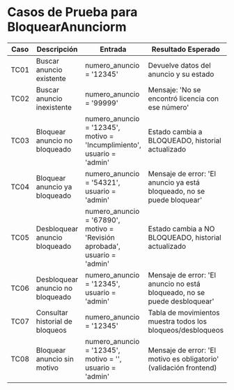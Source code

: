 # Casos de Prueba para BloquearAnunciorm

| Caso | Descripción | Entrada | Resultado Esperado |
|------|-------------|---------|--------------------|
| TC01 | Buscar anuncio existente | numero_anuncio = '12345' | Devuelve datos del anuncio y su estado |
| TC02 | Buscar anuncio inexistente | numero_anuncio = '99999' | Mensaje: 'No se encontró licencia con ese número' |
| TC03 | Bloquear anuncio no bloqueado | numero_anuncio = '12345', motivo = 'Incumplimiento', usuario = 'admin' | Estado cambia a BLOQUEADO, historial actualizado |
| TC04 | Bloquear anuncio ya bloqueado | numero_anuncio = '54321', usuario = 'admin' | Mensaje de error: 'El anuncio ya está bloqueado, no se puede bloquear' |
| TC05 | Desbloquear anuncio bloqueado | numero_anuncio = '67890', motivo = 'Revisión aprobada', usuario = 'admin' | Estado cambia a NO BLOQUEADO, historial actualizado |
| TC06 | Desbloquear anuncio no bloqueado | numero_anuncio = '12345', usuario = 'admin' | Mensaje de error: 'El anuncio no está bloqueado, no se puede desbloquear' |
| TC07 | Consultar historial de bloqueos | numero_anuncio = '12345' | Tabla de movimientos muestra todos los bloqueos/desbloqueos |
| TC08 | Bloquear anuncio sin motivo | numero_anuncio = '12345', motivo = '', usuario = 'admin' | Mensaje de error: 'El motivo es obligatorio' (validación frontend) |
